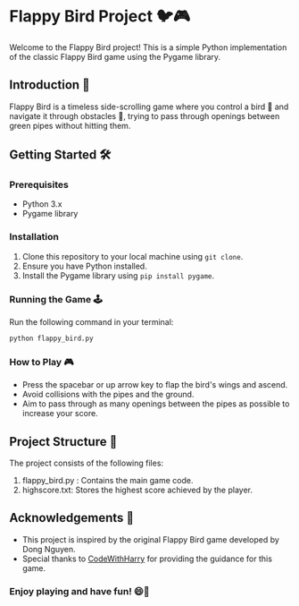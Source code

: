 # Flappy Bird Project 🐦🎮

Welcome to the Flappy Bird project! This is a simple Python implementation of the classic Flappy Bird game using the Pygame library.

## Introduction 🚀

Flappy Bird is a timeless side-scrolling game where you control a bird 🐤 and navigate it through obstacles 🚧, trying to pass through openings between green pipes without hitting them.

## Getting Started 🛠️

### Prerequisites

- Python 3.x
- Pygame library

### Installation

1. Clone this repository to your local machine using `git clone`.
2. Ensure you have Python installed.
3. Install the Pygame library using `pip install pygame`.

### Running the Game 🕹️

Run the following command in your terminal:

```bash
python flappy_bird.py
```

### How to Play 🎮

- Press the spacebar or up arrow key to flap the bird's wings and ascend.
- Avoid collisions with the pipes and the ground.
- Aim to pass through as many openings between the pipes as possible to increase your score.

## Project Structure 📁

The project consists of the following files:
1. flappy_bird.py : Contains the main game code.
2. highscore.txt: Stores the highest score achieved by the player.


## Acknowledgements 🙌

- This project is inspired by the original Flappy Bird game developed by Dong Nguyen.
- Special thanks to [CodeWithHarry](https://www.youtube.com/@CodeWithHarry) for providing the guidance for this game.

### Enjoy playing and have fun! 😄🎉

